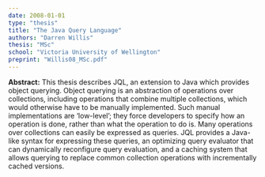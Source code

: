 ```yaml
---
date: 2008-01-01
type: "thesis"
title: "The Java Query Language"
authors: "Darren Willis"
thesis: "MSc"
school: "Victoria University of Wellington"
preprint: "Willis08_MSc.pdf"
---
```


**Abstract:** This thesis describes JQL, an extension to Java which provides object querying. Object querying is an abstraction of operations over collections, including operations that combine multiple collections, which would otherwise have to be manually implemented. Such manual implementations are ‘low-level’; they force developers to specify how an operation is done, rather than what the operation to do is. Many operations over collections can easily be expressed as queries. JQL provides a Java-like syntax for expressing these queries, an optimizing query evaluator that can dynamically reconfigure query evaluation, and a caching system that allows querying to replace common collection operations with incrementally cached versions.